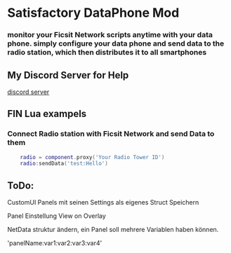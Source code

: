 
# Satisfactory DataPhone Mod 


### monitor your Ficsit Network scripts anytime with your data phone. simply configure your data phone and send data to the radio station, which then distributes it to all smartphones

## My Discord Server for Help
[discord server](https://discord.gg/mZRpZTb) 



## FIN Lua exampels

### Connect Radio station with Ficsit Network and send Data to them
```lua
    radio = component.proxy('Your Radio Tower ID')
    radio:sendData('test:Hello')
```



## ToDo: 

CustomUI Panels mit seinen Settings als eigenes Struct Speichern

Panel Einstellung View on Overlay

NetData struktur ändern, ein Panel soll mehrere Variablen haben können. 

'panelName:var1:var2:var3:var4'
